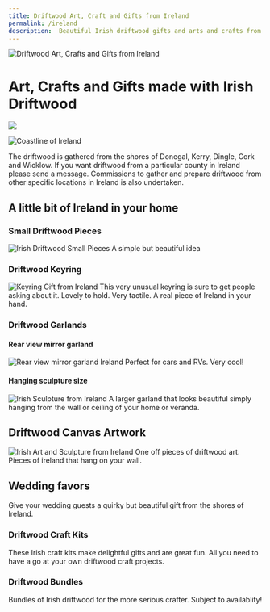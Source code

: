 ```yaml
---
title: Driftwood Art, Craft and Gifts from Ireland
permalink: /ireland
description:  Beautiful Irish driftwood gifts and arts and crafts from the shores of Ireland
---
```

![Driftwood Art, Crafts and Gifts from Ireland](/ireland-flag-small.jpg)


# Art, Crafts and Gifts made with Irish Driftwood 
<IMG SRC='/ireland-flag-small.jpg' class='flag-icon' />
 
![Coastline of Ireland](/assets/images/ireland1.jpg)

The driftwood is gathered from the shores of
 Donegal, Kerry, Dingle, Cork and Wicklow. If
 you want driftwood from a particular county
 in Ireland please send a message.
 Commissions to gather and prepare driftwood
 from other specific locations in Ireland is
 also undertaken.

## A little bit of Ireland in your home

### Small Driftwood Pieces
![Irish Driftwood Small Pieces](/assets/images/bits1.jpg)
A simple but beautiful idea 

### Driftwood Keyring
![Keyring Gift from Ireland](/assets/images/keyring1.jpg)
This very unusual keyring is sure to get people asking about it. Lovely to hold.  Very tactile. A real piece of Ireland in your hand. 

### Driftwood Garlands
#### Rear view mirror garland
![Rear view mirror garland Ireland](/assets/images/garland1.jpg)
Perfect for cars and RVs. Very cool!

#### Hanging sculpture size
![Irish Sculpture from Ireland](/assets/images/garlandart1.jpg)
A larger garland that looks beautiful simply hanging from the wall or ceiling of your home or veranda.

## Driftwood Canvas Artwork
![Irish Art and Sculpture from Ireland](/assets/images/art1.jpg)
One off pieces of driftwood art. 
Pieces of ireland that hang on your wall. 

## Wedding favors
Give your wedding guests a quirky but beautiful gift from the shores of Ireland.  

### Driftwood Craft Kits
These Irish craft kits make delightful gifts and are great fun. All you need to have a go at your own driftwood craft projects.

### Driftwood Bundles 
Bundles of Irish driftwood for the more serious crafter. Subject to availablity!


